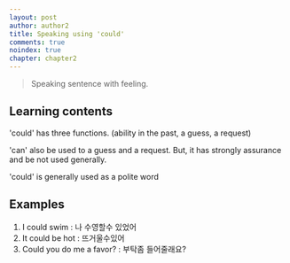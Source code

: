 ```yaml
---
layout: post
author: author2
title: Speaking using 'could' 
comments: true
noindex: true
chapter: chapter2
---
```

>Speaking sentence with feeling.

## Learning contents
'could' has three functions. (ability in the past, a guess, a request)

'can' also be used to a guess and a request. But, it has strongly assurance and be not used generally.

'could' is generally used  as a polite word

## Examples
1. I could swim 
: 나 수영할수 있었어
2. It could be hot 
: 뜨거울수있어
3. Could you do me a favor? 
: 부탁좀 들어줄래요?
